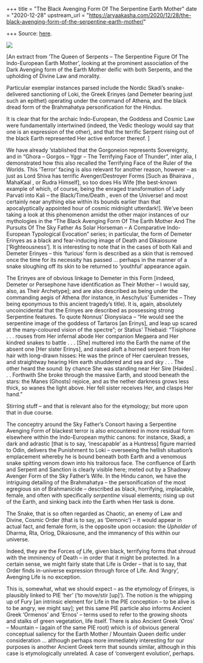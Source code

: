 +++
title = "The Black Avenging Form Of The Serpentine Earth Mother"
date = "2020-12-28"
upstream_url = "https://aryaakasha.com/2020/12/28/the-black-avenging-form-of-the-serpentine-earth-mother/"

+++
Source: [here](https://aryaakasha.com/2020/12/28/the-black-avenging-form-of-the-serpentine-earth-mother/).

![](https://aryaakasha.files.wordpress.com/2020/12/singer_sargent_john_-_orestes_pursued_by_the_furies_-_1921.jpg?w=920)

\[An extract from ‘The Queen of Serpents – The Serpentine Figure Of The
Indo-European Earth Mother’, looking at the prominent association of the
Dark Avenging form of the Earth Mother deific with both Serpents, and
the upholding of Divine Law and morality.

Particular exemplar instances parsed include the Nordic Skadi’s
snake-delivered sanctioning of Loki, the Greek Erinyes (and Demeter
bearing just such an epithet) operating under the command of Athena, and
the black dread form of the Brahmahatya personification for the Hindus.

It is clear that for the archaic Indo-European, the Goddess and Cosmic
Law were fundamentally intertwined (indeed, the Vedic theology would say
that one is an expression of the other), and that the terrific Serpent
rising out of the black Earth represented Her active enforcer thereof.
\]

We have already ‘stablished that the Gorgoneion represents Sovereignty,
and in “Ghora – Gorgos – Yggr – The Terrifying Face of Thunder”, inter
alia, I demonstrated how this also recalled the Terrifying Face of the
Ruler of the Worlds. This ‘Terror’ facing is also relevant for another
reason, however – as just as Lord Shiva has terrific Avenger/Destroyer
Forms \[Such as Bhairava , MahaKaal , or Rudra Himself\], so too does
His Wife \[the best-known example of which, of course, being the enraged
transformation of Lady Parvati into Kali – the Black/Time/Death , even
of the Universe! and most certainly near anything else within its bounds
earlier than that apocalyptically appointed hour of cosmic midnight
utterdark!\]. We’ve been taking a look at this phenomenon amidst the
other major instances of our mythologies in the “The Black Avenging Form
Of The Earth Mother And The Pursuits Of The Sky Father As Solar Horseman
– A Comparative Indo-European Typological Evocation” series; in
particular, the form of Demeter Erinyes as a black and fear-inducing
image of Death and Dikaiosune \[‘Righteousness’\]. It is interesting to
note that in the cases of both Kali and Demeter Erinyes – this ‘furious’
form is described as a skin that is removed once the time for its
necessity has passed … perhaps in the manner of a snake sloughing off
its skin to be returned to ‘youthful’ appearance again.

The Erinyes are of obvious linkage to Demeter in this Form \[indeed,
Demeter or Persephone have identification as Their Mother – I would say,
also, as Their Archetype\]; and are also described as being under the
commanding aegis of Athena (for instance, in Aeschylus’ Eumenides – They
being eponymous to this ancient tragedy’s title). It is, again,
absolutely uncoincidental that the Erinyes are described as possessing
strong Serpentine features. To quote Nonnus’ Dionysiaca – “He would see
the serpentine image of the goddess of Tartaros \[an Erinys\], and leap
up scared at the many-coloured vision of the spectre”; or Statius’
Thiebaid: “Tisiphone . . . rouses from Her infernal abode Her companion
Megaera and Her kindred snakes to battle . . . \[She\] muttered into the
Earth the name of the absent one \[Her sister Erinys\], and raised aloft
a horned serpent from Her hair with long-drawn hisses: He was the prince
of Her caerulean tresses, and straightway hearing Him earth shuddered
and sea and sky . . . The other heard the sound: by chance She was
standing near Her Sire \[Haides\] . . . Forthwith She broke through the
massive Earth, and stood beneath the stars: the Manes (Ghosts) rejoice,
and as the nether darkness grows less thick, so wanes the light above.
Her fell sister receives Her, and clasps Her hand.”

Stirring stuff – and that is relevant also for the etymology; but more
upon that in due course.

The conceptry around the Sky Father’s Consort having a Serpentine
Avenging Form of blackest terror is also encountered in more residual
form elsewhere within the Indo-European mythic canons: for instance,
Skadi, a dark and adrastic \[that is to say, ‘inescapable’ as a
Huntress\] figure married to Odin, delivers the Punishment to Loki –
overseeing the hellish situation’s emplacement whereby he is bound
beneath both Earth and a venomous snake spitting venom down into his
traitorous face. The confluence of Earth and Serpent and Sanction is
clearly visible here; meted out by a Shadowy Avenger Form of the Sky
Father’s Wife. In the Hindu canon, we have the intriguing detailing of
the Brahmahatya – the personification of the most egregious sin of
Brahmanicide – described as black, horrifying, implacable, female, and
often with specifically *serpentine* visual elements; rising up out of
the Earth, and sinking back *into* the Earth when Her task is done.

The Snake, that is so often regarded as Chaotic, an enemy of Law and
Divine, Cosmic Order (that is to say, as ‘Demonic’) – it would appear in
actual fact, and female form, is the opposite upon occasion: the
*Upholder* of Dharma, Rta, Orlog, Dikaiosune, and the immanency of this
within our universe.

Indeed, they are the Forces *of* Life, given black, terrifying forms
that shroud with the imminency of Death – in order that it might be
protected. In a certain sense, we might fairly state that Life is Order
– that is to say, that Order finds in-universe expression through force
of Life. And ‘Angry’, Avenging Life is no exception.

This is, somewhat, what we should expect – as the etymology of Erinyes,
is plausibly linked to PIE ‘her’ (‘to move/stir \[up\]’). The notion is
the whipping up of Fury \[an intrinsic element for Life in the PIE
conception – to be alive is to be angry, we might say\]; yet this same
PIE particle also informs Ancient Greek ‘Ormenos’ and ‘Ernos’ – terms
used to refer to the growing shoots and stalks of green vegetation, life
itself. There is also Ancient Greek ‘Oros’ – Mountain – (again of the
same PIE root) which is of obvious general conceptual saliency for the
Earth Mother / Mountain Queen deific under consideration … although
perhaps more immediately interesting for our purposes is another Ancient
Greek term that sounds similar, although in this case is etymologically
unrelated. A case of ‘convergent evolution’, perhaps.
